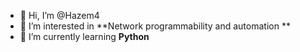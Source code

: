 - 👋 Hi, I’m @Hazem4
- 👀 I’m interested in **Network programmability and automation **
- 🌱 I’m currently learning **Python**


<!---
Hazem4/Hazem4 is a ✨ special ✨ repository because its `README.md` (this file) appears on your GitHub profile.
You can click the Preview link to take a look at your changes.
--->
